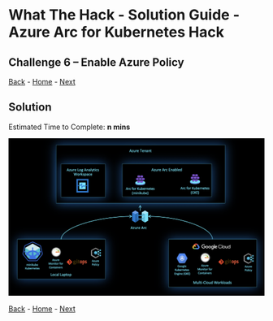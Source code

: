 # What The Hack - Solution Guide - Azure Arc for Kubernetes Hack

## Challenge 6 – Enable Azure Policy
[Back](challenge05.md) - [Home](../readme.md) - [Next](challenge07.md)

## Solution

Estimated Time to Complete: **n mins**

 ![](../../img/image8.png)


[Back](challenge05.md) - [Home](../readme.md) - [Next](challenge07.md)
